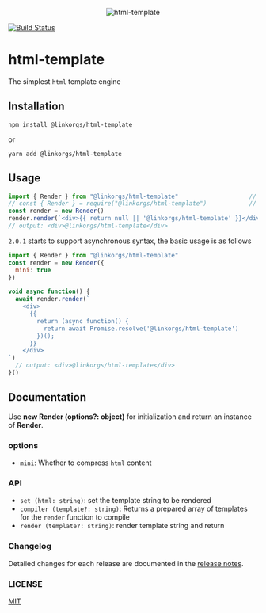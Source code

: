 <p align="center">
  <img src="https://linkorg.club/www/html-template/logo.png" alt="html-template">
</p>

[![Build Status](https://travis-ci.com/Linkontoask/html-template.svg?branch=master)](https://travis-ci.com/Linkontoask/html-template)

# html-template

The simplest `html` template engine

## Installation

`npm install @linkorgs/html-template`

or

`yarn add @linkorgs/html-template`

## Usage

```javascript
import { Render } from "@linkorgs/html-template"                    // ESModule
// const { Render } = require("@linkorgs/html-template")            // commonjs 
const render = new Render()
render.render(`<div>{{ return null || '@linkorgs/html-template' }}</div>`)
// output: <div>@linkorgs/html-template</div>
```

`2.0.1` starts to support asynchronous syntax, the basic usage is as follows

```javascript
import { Render } from "@linkorgs/html-template"
const render = new Render({
  mini: true
})

void async function() {
  await render.render(`
    <div>
      {{
        return (async function() {
          return await Promise.resolve('@linkorgs/html-template')
        })();
      }}
    </div>
`)
  // output: <div>@linkorgs/html-template</div>
}()
```

## Documentation

Use **new Render (options?: object)** for initialization and return an instance of **Render**.

### options

+ `mini`: Whether to compress `html` content

### API

+ `set (html: string)`: set the template string to be rendered
+ `compiler (template?: string)`: Returns a prepared array of templates for the `render` function to compile
+ `render (template?: string)`: render template string and return

### Changelog

Detailed changes for each release are documented in the [release notes](CHANGELOG.md).

### LICENSE

[MIT](LICENSE)
